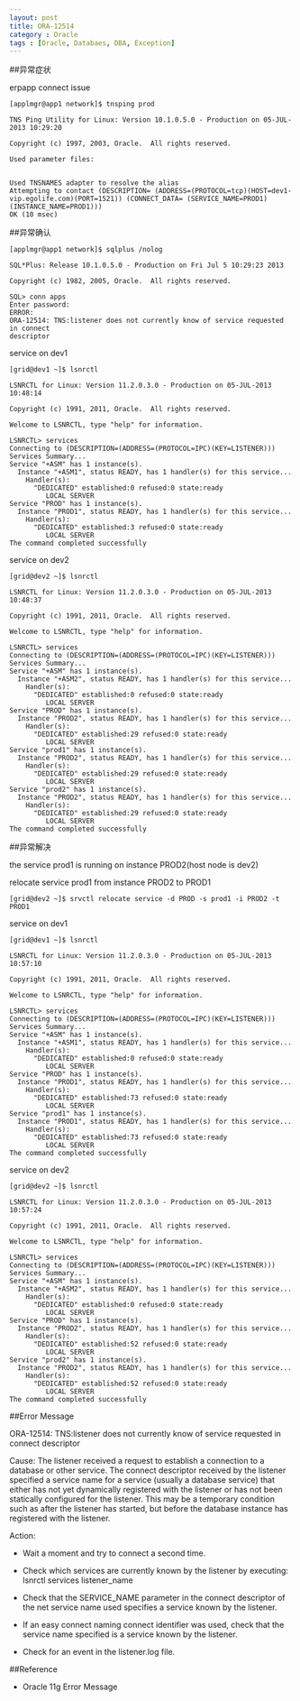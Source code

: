 ```yaml
---
layout: post
title: ORA-12514
category : Oracle
tags : [Oracle, Databaes, DBA, Exception]
---
```


##异常症状

erpapp connect issue 
   
    [applmgr@app1 network]$ tnsping prod

    TNS Ping Utility for Linux: Version 10.1.0.5.0 - Production on 05-JUL-2013 10:29:20

    Copyright (c) 1997, 2003, Oracle.  All rights reserved.

    Used parameter files:


    Used TNSNAMES adapter to resolve the alias
    Attempting to contact (DESCRIPTION= (ADDRESS=(PROTOCOL=tcp)(HOST=dev1-vip.egolife.com)(PORT=1521)) (CONNECT_DATA= (SERVICE_NAME=PROD1) (INSTANCE_NAME=PROD1)))
    OK (10 msec)

##异常确认

    [applmgr@app1 network]$ sqlplus /nolog

    SQL*Plus: Release 10.1.0.5.0 - Production on Fri Jul 5 10:29:23 2013

    Copyright (c) 1982, 2005, Oracle.  All rights reserved.

    SQL> conn apps
    Enter password: 
    ERROR:
    ORA-12514: TNS:listener does not currently know of service requested in connect
    descriptor

service on dev1

    [grid@dev1 ~]$ lsnrctl

    LSNRCTL for Linux: Version 11.2.0.3.0 - Production on 05-JUL-2013 10:48:14

    Copyright (c) 1991, 2011, Oracle.  All rights reserved.

    Welcome to LSNRCTL, type "help" for information.

    LSNRCTL> services
    Connecting to (DESCRIPTION=(ADDRESS=(PROTOCOL=IPC)(KEY=LISTENER)))
    Services Summary...
    Service "+ASM" has 1 instance(s).
      Instance "+ASM1", status READY, has 1 handler(s) for this service...
        Handler(s):
          "DEDICATED" established:0 refused:0 state:ready
             LOCAL SERVER
    Service "PROD" has 1 instance(s).
      Instance "PROD1", status READY, has 1 handler(s) for this service...
        Handler(s):
          "DEDICATED" established:3 refused:0 state:ready
             LOCAL SERVER
    The command completed successfully
    
service on dev2

    [grid@dev2 ~]$ lsnrctl 

    LSNRCTL for Linux: Version 11.2.0.3.0 - Production on 05-JUL-2013 10:48:37

    Copyright (c) 1991, 2011, Oracle.  All rights reserved.

    Welcome to LSNRCTL, type "help" for information.

    LSNRCTL> services
    Connecting to (DESCRIPTION=(ADDRESS=(PROTOCOL=IPC)(KEY=LISTENER)))
    Services Summary...
    Service "+ASM" has 1 instance(s).
      Instance "+ASM2", status READY, has 1 handler(s) for this service...
        Handler(s):
          "DEDICATED" established:0 refused:0 state:ready
             LOCAL SERVER
    Service "PROD" has 1 instance(s).
      Instance "PROD2", status READY, has 1 handler(s) for this service...
        Handler(s):
          "DEDICATED" established:29 refused:0 state:ready
             LOCAL SERVER
    Service "prod1" has 1 instance(s).
      Instance "PROD2", status READY, has 1 handler(s) for this service...
        Handler(s):
          "DEDICATED" established:29 refused:0 state:ready
             LOCAL SERVER
    Service "prod2" has 1 instance(s).
      Instance "PROD2", status READY, has 1 handler(s) for this service...
        Handler(s):
          "DEDICATED" established:29 refused:0 state:ready
             LOCAL SERVER
    The command completed successfully

##异常解决 
 
the service prod1 is running on instance PROD2(host node is dev2)

relocate service prod1 from instance PROD2 to PROD1

    [grid@dev2 ~]$ srvctl relocate service -d PROD -s prod1 -i PROD2 -t PROD1
    
service on dev1
    
    [grid@dev1 ~]$ lsnrctl 

    LSNRCTL for Linux: Version 11.2.0.3.0 - Production on 05-JUL-2013 10:57:10

    Copyright (c) 1991, 2011, Oracle.  All rights reserved.

    Welcome to LSNRCTL, type "help" for information.

    LSNRCTL> services
    Connecting to (DESCRIPTION=(ADDRESS=(PROTOCOL=IPC)(KEY=LISTENER)))
    Services Summary...
    Service "+ASM" has 1 instance(s).
      Instance "+ASM1", status READY, has 1 handler(s) for this service...
        Handler(s):
          "DEDICATED" established:0 refused:0 state:ready
             LOCAL SERVER
    Service "PROD" has 1 instance(s).
      Instance "PROD1", status READY, has 1 handler(s) for this service...
        Handler(s):
          "DEDICATED" established:73 refused:0 state:ready
             LOCAL SERVER
    Service "prod1" has 1 instance(s).
      Instance "PROD1", status READY, has 1 handler(s) for this service...
        Handler(s):
          "DEDICATED" established:73 refused:0 state:ready
             LOCAL SERVER
    The command completed successfully


service on dev2

    [grid@dev2 ~]$ lsnrctl 

    LSNRCTL for Linux: Version 11.2.0.3.0 - Production on 05-JUL-2013 10:57:24

    Copyright (c) 1991, 2011, Oracle.  All rights reserved.

    Welcome to LSNRCTL, type "help" for information.

    LSNRCTL> services
    Connecting to (DESCRIPTION=(ADDRESS=(PROTOCOL=IPC)(KEY=LISTENER)))
    Services Summary...
    Service "+ASM" has 1 instance(s).
      Instance "+ASM2", status READY, has 1 handler(s) for this service...
        Handler(s):
          "DEDICATED" established:0 refused:0 state:ready
             LOCAL SERVER
    Service "PROD" has 1 instance(s).
      Instance "PROD2", status READY, has 1 handler(s) for this service...
        Handler(s):
          "DEDICATED" established:52 refused:0 state:ready
             LOCAL SERVER
    Service "prod2" has 1 instance(s).
      Instance "PROD2", status READY, has 1 handler(s) for this service...
        Handler(s):
          "DEDICATED" established:52 refused:0 state:ready
             LOCAL SERVER
    The command completed successfully
    
##Error Message

ORA-12514: TNS:listener does not currently know of service requested in connect descriptor

Cause: The listener received a request to establish a connection to a database or other service. The connect descriptor received by the listener specified a service name for a service (usually a database service) that either has not yet dynamically registered with the listener or has not been statically configured for the listener. This may be a temporary condition such as after the listener has started, but before the database instance has registered with the listener.

Action:
- Wait a moment and try to connect a second time.

- Check which services are currently known by the listener by executing: lsnrctl services listener_name

- Check that the SERVICE_NAME parameter in the connect descriptor of the net service name used specifies a service known by the listener.

- If an easy connect naming connect identifier was used, check that the service name specified is a service known by the listener.

- Check for an event in the listener.log file.

##Reference

* Oracle 11g Error Message